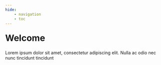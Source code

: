 ```yaml
---
hide:
    - navigation
    - toc
---
```


# Welcome

<style>
    .center {
        text-align: center;
    }

    h1 {
        margin: .8em 0 !important;
        color: var(--md-default-fg-color) !important;
    }

    .md-content__button {
        display: none;
    }

    h1 .headerlink {
        display: none !important;
    }

    .md-container main .md-grid {
        max-width: 1000px;
    }
</style>

Lorem ipsum dolor sit amet, consectetur adipiscing elit. Nulla ac odio nec nunc tincidunt tincidunt
